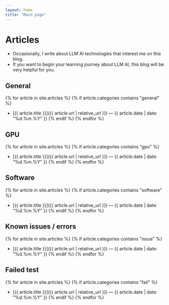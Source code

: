```yaml
---
layout: home
title: "Main page"
---
```


# Articles
- Occasionally, I write about LLM AI technologies that interest me on this blog.
- If you want to begin your learning journey about LLM AI, this blog will be very helpful for you.

## General

{% for article in site.articles %}
  {% if article.categories contains "general" %}
- [{{ article.title }}]({{ article.url | relative_url }}) — {{ article.date | date: "%d.%m.%Y" }}
  {% endif %}
{% endfor %}

## GPU
{% for article in site.articles %}
  {% if article.categories contains "gpu" %}
- [{{ article.title }}]({{ article.url | relative_url }}) — {{ article.date | date: "%d.%m.%Y" }}
  {% endif %}
{% endfor %}

## Software
{% for article in site.articles %}
  {% if article.categories contains "software" %}
- [{{ article.title }}]({{ article.url | relative_url }}) — {{ article.date | date: "%d.%m.%Y" }}
  {% endif %}
{% endfor %}

## Known issues / errors
{% for article in site.articles %}
  {% if article.categories contains "issue" %}
- [{{ article.title }}]({{ article.url | relative_url }}) — {{ article.date | date: "%d.%m.%Y" }}
  {% endif %}
{% endfor %}

## Failed test
{% for article in site.articles %}
  {% if article.categories contains "fail" %}
- [{{ article.title }}]({{ article.url | relative_url }}) — {{ article.date | date: "%d.%m.%Y" }}
  {% endif %}
{% endfor %}
